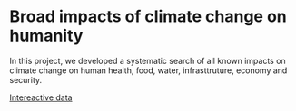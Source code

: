 # Broad impacts of climate change on humanity

In this project, we developed a systematic search of all known impacts on climate change on human health, food, water, infrasttruture, economy and security.

[Intereactive data](https://camilo-mora.github.io/Impacts/)
